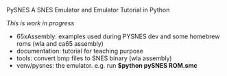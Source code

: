 PySNES
A SNES Emulator and Emulator Tutorial in Python

*This is work in progress*

- 65xAssembly:
   examples used during PYSNES dev and some homebrew roms (wla and ca65 assembly)
- documentation:
   tutorial for teaching purpose
- tools:
   convert bmp files to SNES binary (wla assembly)
- venv/pysnes:
   the emulator. 
   e.g. run **$python pySNES ROM.smc**
